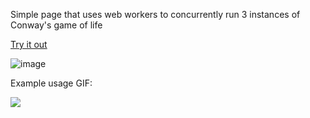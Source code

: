Simple page that uses web workers to concurrently run 3 instances of Conway's game of life

[Try it out](https://nik-idc.github.io/golp/)

![image](https://github.com/nik-idc/golp/assets/58989190/45cb5ec8-a4aa-440f-8633-73571411ff8b)

Example usage GIF:

![](https://i.imgur.com/gIm4jW4.gif)
